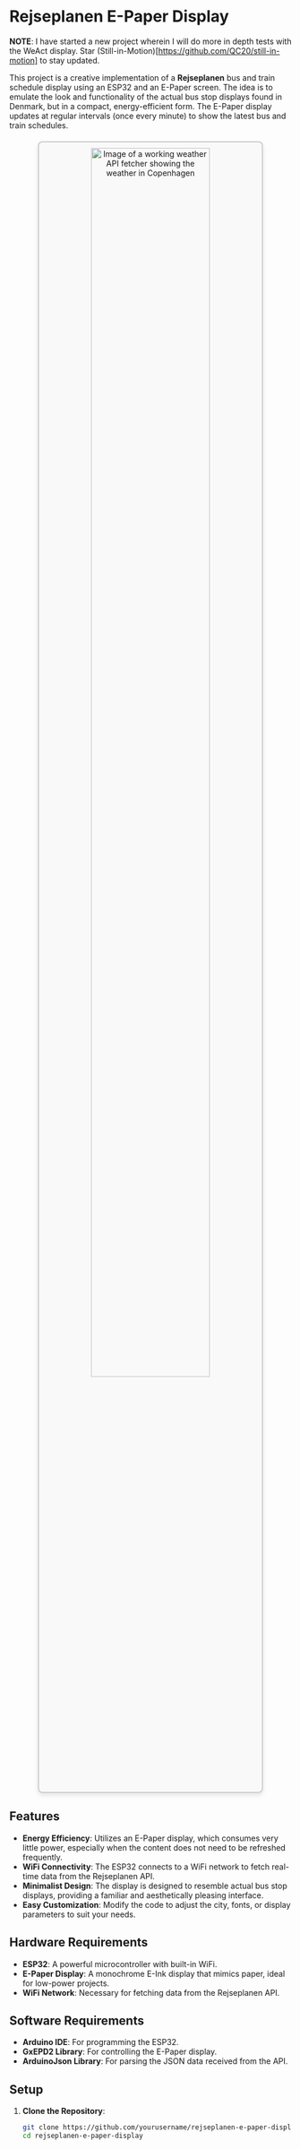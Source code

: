# Rejseplanen E-Paper Display

**NOTE**: I have started a new project wherein I will do more in depth tests with the WeAct display. Star (Still-in-Motion)[https://github.com/QC20/still-in-motion] to stay updated.

This project is a creative implementation of a **Rejseplanen** bus and train schedule display using an ESP32 and an E-Paper screen. The idea is to emulate the look and functionality of the actual bus stop displays found in Denmark, but in a compact, energy-efficient form. The E-Paper display updates at regular intervals (once every minute) to show the latest bus and train schedules.

<div align="center" title="This is a working weather API fetcher showing the weather in Copenhagen." style="max-width: 75%; margin: 20px auto; padding: 10px; border: 2px solid #ccc; background-color: #f9f9f9; box-shadow: 0 4px 8px rgba(0, 0, 0, 0.1); border-radius: 8px; width: 75%;">
  <img src="/src/assets/img/Weather-API-Prototype.jpg" alt="Image of a working weather API fetcher showing the weather in Copenhagen" style="width: 75%; height: auto; display: block; border-radius: 8px;">
</div>

## Features

- **Energy Efficiency**: Utilizes an E-Paper display, which consumes very little power, especially when the content does not need to be refreshed frequently.
- **WiFi Connectivity**: The ESP32 connects to a WiFi network to fetch real-time data from the Rejseplanen API.
- **Minimalist Design**: The display is designed to resemble actual bus stop displays, providing a familiar and aesthetically pleasing interface.
- **Easy Customization**: Modify the code to adjust the city, fonts, or display parameters to suit your needs.

## Hardware Requirements

- **ESP32**: A powerful microcontroller with built-in WiFi.
- **E-Paper Display**: A monochrome E-Ink display that mimics paper, ideal for low-power projects.
- **WiFi Network**: Necessary for fetching data from the Rejseplanen API.

## Software Requirements

- **Arduino IDE**: For programming the ESP32.
- **GxEPD2 Library**: For controlling the E-Paper display.
- **ArduinoJson Library**: For parsing the JSON data received from the API.

## Setup

1. **Clone the Repository**:
   ```bash
   git clone https://github.com/yourusername/rejseplanen-e-paper-display.git
   cd rejseplanen-e-paper-display
